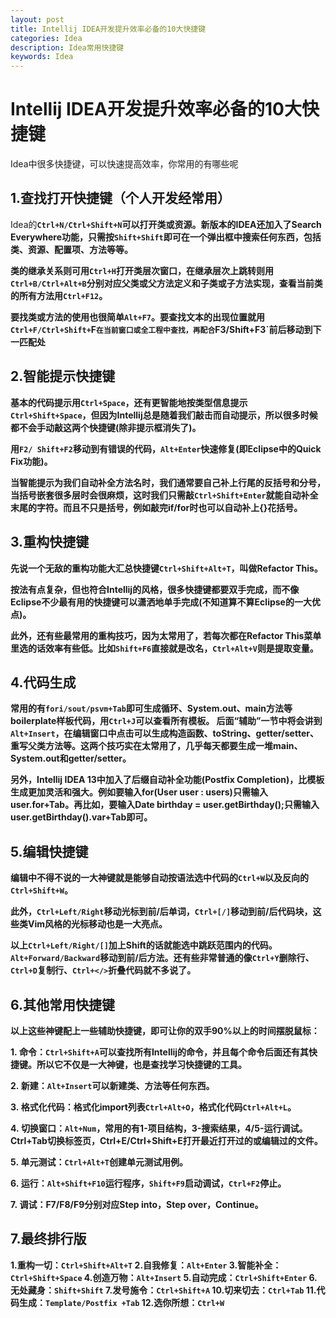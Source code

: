 ```yaml
---
layout: post
title: Intellij IDEA开发提升效率必备的10大快捷键
categories: Idea
description: Idea常用快捷键
keywords: Idea
---
```

#  Intellij IDEA开发提升效率必备的10大快捷键

Idea中很多快捷键，可以快速提高效率，你常用的有哪些呢

## 1.查找打开快捷键（个人开发经常用）

Idea的<b>`Ctrl+N/Ctrl+Shift+N`<b/>可以打开类或资源。新版本的IDEA还加入了Search Everywhere功能，只需按<b>`Shift+Shift`<b>即可在一个弹出框中搜索任何东西，包括类、资源、配置项、方法等等。

类的继承关系则可用`Ctrl+H`打开类层次窗口，在继承层次上跳转则用`Ctrl+B/Ctrl+Alt+B`分别对应父类或父方法定义和子类或子方法实现，查看当前类的所有方法用`Ctrl+F12`。

要找类或方法的使用也很简单`Alt+F7`。要查找文本的出现位置就用`Ctrl+F/Ctrl+Shift+`F`在当前窗口或全工程中查找，再配合`F3/Shift+F3`前后移动到下一匹配处

## 2.智能提示快捷键

基本的代码提示用`Ctrl+Space`，还有更智能地按类型信息提示`Ctrl+Shift+Space`，但因为Intellij总是随着我们敲击而自动提示，所以很多时候都不会手动敲这两个快捷键(除非提示框消失了)。

用`F2/ Shift+F2`移动到有错误的代码，`Alt+Enter`快速修复(即Eclipse中的Quick Fix功能)。

当智能提示为我们自动补全方法名时，我们通常要自己补上行尾的反括号和分号，当括号嵌套很多层时会很麻烦，这时我们只需敲`Ctrl+Shift+Enter`就能自动补全末尾的字符。而且不只是括号，例如敲完if/for时也可以自动补上{}花括号。


## 3.重构快捷键

先说一个无敌的重构功能大汇总快捷键`Ctrl+Shift+Alt+T`，叫做Refactor This。

按法有点复杂，但也符合Intellij的风格，很多快捷键都要双手完成，而不像Eclipse不少最有用的快捷键可以潇洒地单手完成(不知道算不算Eclipse的一大优点)。

此外，还有些最常用的重构技巧，因为太常用了，若每次都在Refactor This菜单里选的话效率有些低。比如`Shift+F6`直接就是改名，`Ctrl+Alt+V`则是提取变量。

## 4.代码生成

常用的有`fori/sout/psvm+Tab`即可生成循环、System.out、main方法等boilerplate样板代码，用`Ctrl+J`可以查看所有模板。
后面“辅助”一节中将会讲到`Alt+Insert`，在编辑窗口中点击可以生成构造函数、toString、getter/setter、重写父类方法等。这两个技巧实在太常用了，几乎每天都要生成一堆main、System.out和getter/setter。

另外，Intellij IDEA 13中加入了后缀自动补全功能(Postfix Completion)，比模板生成更加灵活和强大。例如要输入for(User user : users)只需输入user.for+Tab。再比如，要输入Date birthday = user.getBirthday();只需输入user.getBirthday().var+Tab即可。

## 5.编辑快捷键

编辑中不得不说的一大神键就是能够自动按语法选中代码的`Ctrl+W`以及反向的`Ctrl+Shift+W`。

此外，`Ctrl+Left/Right`移动光标到前/后单词，`Ctrl+[/]`移动到前/后代码块，这些类Vim风格的光标移动也是一大亮点。

以上`Ctrl+Left/Right/[]`加上Shift的话就能选中跳跃范围内的代码。`Alt+Forward/Backward`移动到前/后方法。还有些非常普通的像`Ctrl+Y`删除行、`Ctrl+D`复制行、`Ctrl+</>`折叠代码就不多说了。

## 6.其他常用快捷键


以上这些神键配上一些辅助快捷键，即可让你的双手90%以上的时间摆脱鼠标：

1. 命令：`Ctrl+Shift+A`可以查找所有Intellij的命令，并且每个命令后面还有其快捷键。所以它不仅是一大神键，也是查找学习快捷键的工具。

2. 新建：`Alt+Insert`可以新建类、方法等任何东西。

3. 格式化代码：格式化import列表`Ctrl+Alt+O`，格式化代码`Ctrl+Alt+L`。

4. 切换窗口：`Alt+Num`，常用的有1-项目结构，3-搜索结果，4/5-运行调试。Ctrl+Tab切换标签页，Ctrl+E/Ctrl+Shift+E打开最近打开过的或编辑过的文件。

5. 单元测试：`Ctrl+Alt+T`创建单元测试用例。

6. 运行：`Alt+Shift+F10`运行程序，`Shift+F9`启动调试，`Ctrl+F2`停止。

7. 调试：F7/F8/F9分别对应Step into，Step over，Continue。

## 7.最终排行版
1.重构一切：`Ctrl+Shift+Alt+T`
2.自我修复：`Alt+Enter`
3.智能补全：`Ctrl+Shift+Space`
4.创造万物：`Alt+Insert`
5.自动完成：`Ctrl+Shift+Enter`
6.无处藏身：`Shift+Shift`
7.发号施令：`Ctrl+Shift+A`
10.切来切去：`Ctrl+Tab`
11.代码生成：`Template/Postfix +Tab`
12.选你所想：`Ctrl+W`




